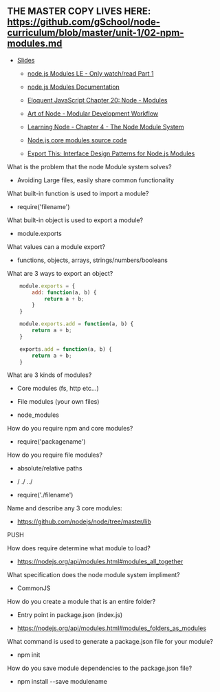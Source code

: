 ## THE MASTER COPY LIVES HERE: https://github.com/gSchool/node-curriculum/blob/master/unit-1/02-npm-modules.md

- [Slides](https://docs.google.com/presentation/d/1HEoACJT2P_o_saykrj1MOG4qRpwiBm8c3CiUWsQtKOU/edit?usp=sharing)

	- [node.js Modules LE - Only watch/read Part 1](https://students.galvanize.com/curriculums/6/learning_experiences/51)

	- [node.js Modules Documentation](https://nodejs.org/api/modules.html)

	- [Eloquent JavaScript Chapter 20: Node - Modules](http://eloquentjavascript.net/20_node.html#h_BOlGLA/wK7)

	- [Art of Node - Modular Development Workflow](https://github.com/maxogden/art-of-node#modular-development-workflow)

	- [Learning Node - Chapter 4 - The Node Module System](https://www.safaribooksonline.com/library/view/learning-node/9781449326128/ch04.html)

	- [Node.js core modules source code](https://github.com/nodejs/node/tree/master/lib)

	- [Export This: Interface Design Patterns for Node.js Modules](http://bites.goodeggs.com/posts/export-this/)


What is the problem that the node Module system solves?

 - Avoiding Large files, easily share common functionality

What built-in function is used to import a module?

 - require('filename')


What built-in object is used to export a module?

 - module.exports

What values can a module export?

 - functions, objects, arrays, strings/numbers/booleans


What are 3 ways to export an object?

```js
	module.exports = {
		add: function(a, b) {
			return a + b;
		}
	}

	module.exports.add = function(a, b) {
		return a + b;
	}

	exports.add = function(a, b) {
		return a + b;
	}
```

What are 3 kinds of modules?

 - Core modules (fs, http etc...)

 - File modules (your own files)

 - node_modules

How do you require npm and core modules?

 - require('packagename')

How do you require file modules?

 - absolute/relative paths

 - / ./ ../

 - require('./filename')

Name and describe any 3 core modules:

 - https://github.com/nodejs/node/tree/master/lib

PUSH

How does require determine what module to load?

 - https://nodejs.org/api/modules.html#modules_all_together

What specification does the node module system impliment?

 - CommonJS

How do you create a module that is an entire folder?

 - Entry point in package.json (index.js)

 - https://nodejs.org/api/modules.html#modules_folders_as_modules

What command is used to generate a package.json file for your module?

 - npm init

How do you save module dependencies to the package.json file?

 - npm install --save modulename
